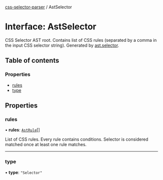 [css-selector-parser](../README.md) / AstSelector

# Interface: AstSelector

CSS Selector AST root.
Contains list of CSS rules (separated by a comma in the input CSS selector string).
Generated by [ast.selector](AstFactory.md#selector).

## Table of contents

### Properties

- [rules](AstSelector.md#rules)
- [type](AstSelector.md#type)

## Properties

### rules

• **rules**: [`AstRule`](AstRule.md)[]

List of CSS rules. Every rule contains conditions. Selector is considered matched once at least one rule matches.

___

### type

• **type**: ``"Selector"``
